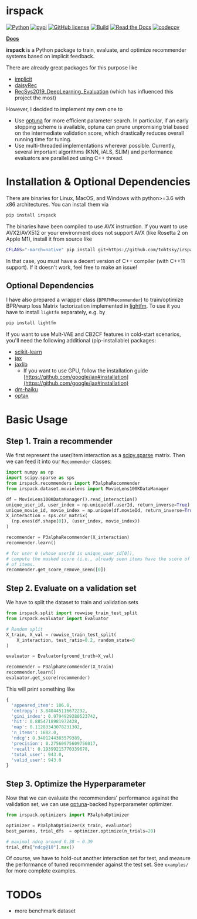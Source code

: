 # irspack

[![Python](https://img.shields.io/badge/python-3.7%20%7C%203.8%20%7C%203.9%20%7C%203.10-blue)](https://www.python.org)
[![pypi](https://img.shields.io/pypi/v/irspack.svg)](https://pypi.python.org/pypi/irspack)
[![GitHub license](https://img.shields.io/badge/license-MIT-blue.svg)](https://github.com/tohtsky/irspack)
[![Build](https://github.com/tohtsky/irspack/workflows/Build/badge.svg?branch=main)](https://github.com/tohtsky/irspack)
[![Read the Docs](https://readthedocs.org/projects/irspack/badge/?version=stable)](https://irspack.readthedocs.io/en/stable/)
[![codecov](https://codecov.io/gh/tohtsky/irspack/branch/main/graph/badge.svg?token=kLgOKTQqcV)](https://codecov.io/gh/tohtsky/irspack)

[**Docs**](https://irspack.readthedocs.io/en/latest/)

**irspack** is a Python package to train, evaluate, and optimize recommender systems based on implicit feedback.

There are already great packages for this purpose like

- [implicit](https://github.com/benfred/implicit)
- [daisyRec](https://github.com/AmazingDD/daisyRec)
- [RecSys2019_DeepLearning_Evaluation](https://github.com/MaurizioFD/RecSys2019_DeepLearning_Evaluation) (which has influenced this project the most)

However, I decided to implement my own one to

- Use [optuna](https://github.com/optuna/optuna) for more efficient parameter search. In particular, if an early stopping scheme is available, optuna can prune unpromising trial based on the intermediate validation score, which drastically reduces overall running time for tuning.
- Use multi-threaded implementations wherever possible. Currently, several important algorithms (KNN, iALS, SLIM) and performance evaluators are parallelized using C++ thread.

# Installation & Optional Dependencies

There are binaries for Linux, MacOS, and Windows with python>=3.6 with x86 architectures.
You can install them via

```sh
pip install irspack
```

The binaries have been compiled to use AVX instruction. If you want to use AVX2/AVX512 or your environment does not support AVX (like Rosetta 2 on Apple M1), install it from source like

```sh
CFLAGS="-march=native" pip install git+https://github.com/tohtsky/irspack.git
```

In that case, you must have a decent version of C++ compiler (with C++11 support). If it doesn't work, feel free to make an issue!

## Optional Dependencies

I have also prepared a wrapper class (`BPRFMRecommender`) to train/optimize BPR/warp loss Matrix factorization implemented in [lightfm](https://github.com/lyst/lightfm). To use it you have to install `lightfm` separately, e.g. by

```sh
pip install lightfm
```

If you want to use Mult-VAE and CB2CF features in cold-start scenarios, you'll need the following additional (pip-installable) packages:

- [scikit-learn](https://scikit-learn.org/stable/)
- [jax](https://github.com/google/jax)
- [jaxlib](https://github.com/google/jax)
  - If you want to use GPU, follow the installation guide [https://github.com/google/jax#installation](https://github.com/google/jax#installation)
- [dm-haiku](https://github.com/deepmind/dm-haiku)
- [optax](https://github.com/deepmind/optax)

# Basic Usage

## Step 1. Train a recommender

We first represent the user/item interaction as a [scipy.sparse](https://docs.scipy.org/doc/scipy/reference/sparse.html) matrix. Then we can feed it into our `Recommender` classes:

```Python
import numpy as np
import scipy.sparse as sps
from irspack.recommenders import P3alphaRecommender
from irspack.dataset.movielens import MovieLens100KDataManager

df = MovieLens100KDataManager().read_interaction()
unique_user_id, user_index = np.unique(df.userId, return_inverse=True)
unique_movie_id, movie_index = np.unique(df.movieId, return_inverse=True)
X_interaction = sps.csr_matrix(
  (np.ones(df.shape[0]), (user_index, movie_index))
)

recommender = P3alphaRecommender(X_interaction)
recommender.learn()

# for user 0 (whose userId is unique_user_id[0]),
# compute the masked score (i.e., already seen items have the score of negative infinity)
# of items.
recommender.get_score_remove_seen([0])
```

## Step 2. Evaluate on a validation set

We have to split the dataset to train and validation sets

```Python
from irspack.split import rowwise_train_test_split
from irspack.evaluator import Evaluator

# Random split
X_train, X_val = rowwise_train_test_split(
    X_interaction, test_ratio=0.2, random_state=0
)

evaluator = Evaluator(ground_truth=X_val)

recommender = P3alphaRecommender(X_train)
recommender.learn()
evaluator.get_score(recommender)
```

This will print something like

```Python
{
  'appeared_item': 106.0,
  'entropy': 3.840445116672292,
  'gini_index': 0.9794929280523742,
  'hit': 0.8854718981972428,
  'map': 0.11283343078231302,
  'n_items': 1682.0,
  'ndcg': 0.3401244303579389,
  'precision': 0.27560975609756017,
  'recall': 0.19399215770339678,
  'total_user': 943.0,
  'valid_user': 943.0
}
```

## Step 3. Optimize the Hyperparameter

Now that we can evaluate the recommenders' performance against
the validation set, we can use [optuna](https://github.com/optuna/optuna)-backed hyperparameter optimizer.

```Python
from irspack.optimizers import P3alphaOptimizer

optimizer = P3alphaOptimizer(X_train, evaluator)
best_params, trial_dfs  = optimizer.optimize(n_trials=20)

# maximal ndcg around 0.38 ~ 0.39
trial_dfs["ndcg@10"].max()
```

Of course, we have to hold-out another interaction set for test,
and measure the performance of tuned recommender against the test set.
See `examples/` for more complete examples.

# TODOs

- more benchmark dataset
